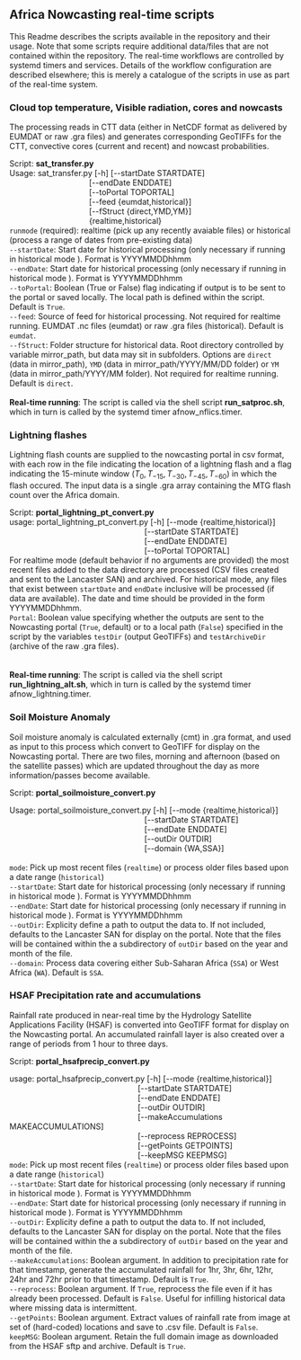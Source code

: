 ## Africa Nowcasting real-time scripts

This Readme describes the scripts available in the repository and their usage. Note that some scripts require additional data/files that are not contained within the repository. The real-time workflows are controlled by systemd timers and services. Details of the workflow configuration are described elsewhere; this is merely a catalogue of the scripts in use as part of the real-time system. 

### Cloud top temperature, Visible radiation, cores and nowcasts

The processing reads in CTT data (either in NetCDF format as delivered by EUMDAT or raw .gra files) and generates corresponding GeoTIFFs for the CTT, convective cores (current and recent) and nowcast probabilities. 

Script: **sat_transfer.py** <br />
Usage: sat_transfer.py [-h] [--startDate STARTDATE]<br />
&nbsp;&nbsp;&nbsp;&nbsp;&nbsp;&nbsp;&nbsp;&nbsp;&nbsp;&nbsp;&nbsp;&nbsp;&nbsp;&nbsp;&nbsp;&nbsp;&nbsp;&nbsp;&nbsp;&nbsp;&nbsp;&nbsp;&nbsp;&nbsp;&nbsp;&nbsp;&nbsp;&nbsp;&nbsp;&nbsp;&nbsp;&nbsp;&nbsp;&nbsp;&nbsp; [--endDate ENDDATE]<br />
&nbsp;&nbsp;&nbsp;&nbsp;&nbsp;&nbsp;&nbsp;&nbsp;&nbsp;&nbsp;&nbsp;&nbsp;&nbsp;&nbsp;&nbsp;&nbsp;&nbsp;&nbsp;&nbsp;&nbsp;&nbsp;&nbsp;&nbsp;&nbsp;&nbsp;&nbsp;&nbsp;&nbsp;&nbsp;&nbsp;&nbsp;&nbsp;&nbsp;&nbsp;&nbsp; 
                       [--toPortal TOPORTAL]<br />
&nbsp;&nbsp;&nbsp;&nbsp;&nbsp;&nbsp;&nbsp;&nbsp;&nbsp;&nbsp;&nbsp;&nbsp;&nbsp;&nbsp;&nbsp;&nbsp;&nbsp;&nbsp;&nbsp;&nbsp;&nbsp;&nbsp;&nbsp;&nbsp;&nbsp;&nbsp;&nbsp;&nbsp;&nbsp;&nbsp;&nbsp;&nbsp;&nbsp;&nbsp;&nbsp;  [--feed {eumdat,historical}]<br />
&nbsp;&nbsp;&nbsp;&nbsp;&nbsp;&nbsp;&nbsp;&nbsp;&nbsp;&nbsp;&nbsp;&nbsp;&nbsp;&nbsp;&nbsp;&nbsp;&nbsp;&nbsp;&nbsp;&nbsp;&nbsp;&nbsp;&nbsp;&nbsp;&nbsp;&nbsp;&nbsp;&nbsp;&nbsp;&nbsp;&nbsp;&nbsp;&nbsp;&nbsp;&nbsp; 
                       [--fStruct {direct,YMD,YM}]<br />
&nbsp;&nbsp;&nbsp;&nbsp;&nbsp;&nbsp;&nbsp;&nbsp;&nbsp;&nbsp;&nbsp;&nbsp;&nbsp;&nbsp;&nbsp;&nbsp;&nbsp;&nbsp;&nbsp;&nbsp;&nbsp;&nbsp;&nbsp;&nbsp;&nbsp;&nbsp;&nbsp;&nbsp;&nbsp;&nbsp;&nbsp;&nbsp;&nbsp;&nbsp;&nbsp; 
                       {realtime,historical}<br />
`runmode` (required): realtime (pick up any recently avaiable files) or historical (process a range of dates from pre-existing data)<br />
`--startDate`: Start date for historical processing (only necessary if running in historical mode ). Format is  YYYYMMDDhhmm<br />
`--endDate`: Start date for historical processing (only necessary if running in historical mode ). Format is YYYYMMDDhhmm<br />
`--toPortal`: Boolean (True or False) flag indicating if output is to be sent to the portal or saved locally. The local path is defined within the script. Default is `True`.<br />
`--feed`: Source of feed for historical processing. Not required for realtime running. EUMDAT .nc files (eumdat) or raw .gra files (historical). Default is `eumdat`.<br />
`--fStruct`: Folder structure for historical data. Root directory controlled by variable mirror_path, but data may sit in subfolders. Options are `direct` (data in mirror_path), `YMD` (data in mirror_path/YYYY/MM/DD folder) or `YM` (data in mirror_path/YYYY/MM folder). Not required for realtime running. Default is `direct`.<br />
<br />
**Real-time running**: The script is called via the shell script **run_satproc.sh**, which in turn is called by the systemd timer afnow_nflics.timer.


### Lightning flashes

Lightning flash counts are supplied to the nowcasting portal in csv format, with each row in the file indicating the location of a lightning flash and a flag indicating the 15-minute window ($T_0, T_{-15}, T_{-30}, T_{-45}, T_{-60}$) in which the flash occured. The input data is a single .gra array containing the MTG flash count over the Africa domain. 

Script: **portal_lightning_pt_convert.py** <br />
usage: portal_lightning_pt_convert.py [-h] [--mode {realtime,historical}]<br />
&nbsp;&nbsp;&nbsp;&nbsp;&nbsp;&nbsp;&nbsp;&nbsp;&nbsp;&nbsp;&nbsp;&nbsp;&nbsp;&nbsp;&nbsp;&nbsp;&nbsp;&nbsp;&nbsp;&nbsp;&nbsp;&nbsp;&nbsp;&nbsp;&nbsp;&nbsp;&nbsp;&nbsp;&nbsp;&nbsp;&nbsp;&nbsp;&nbsp;&nbsp;&nbsp;&nbsp;&nbsp;&nbsp;&nbsp;&nbsp;&nbsp;&nbsp;&nbsp;&nbsp;&nbsp;&nbsp;&nbsp;&nbsp;&nbsp;&nbsp;&nbsp;&nbsp;&nbsp;&nbsp;&nbsp;&nbsp;&nbsp;&nbsp;&nbsp;&nbsp;&nbsp;[--startDate STARTDATE]<br />
&nbsp;&nbsp;&nbsp;&nbsp;&nbsp;&nbsp;&nbsp;&nbsp;&nbsp;&nbsp;&nbsp;&nbsp;&nbsp;&nbsp;&nbsp;&nbsp;&nbsp;&nbsp;&nbsp;&nbsp;&nbsp;&nbsp;&nbsp;&nbsp;&nbsp;&nbsp;&nbsp;&nbsp;&nbsp;&nbsp;&nbsp;&nbsp;&nbsp;&nbsp;&nbsp;&nbsp;&nbsp;&nbsp;&nbsp;&nbsp;&nbsp;&nbsp;&nbsp;&nbsp;&nbsp;&nbsp;&nbsp;&nbsp;&nbsp;&nbsp;&nbsp;&nbsp;&nbsp;&nbsp;&nbsp;&nbsp;&nbsp;&nbsp;&nbsp;&nbsp;
                                      [--endDate ENDDATE]<br />
&nbsp;&nbsp;&nbsp;&nbsp;&nbsp;&nbsp;&nbsp;&nbsp;&nbsp;&nbsp;&nbsp;&nbsp;&nbsp;&nbsp;&nbsp;&nbsp;&nbsp;&nbsp;&nbsp;&nbsp;&nbsp;&nbsp;&nbsp;&nbsp;&nbsp;&nbsp;&nbsp;&nbsp;&nbsp;&nbsp;&nbsp;&nbsp;&nbsp;&nbsp;&nbsp;&nbsp;&nbsp;&nbsp;&nbsp;&nbsp;&nbsp;&nbsp;&nbsp;&nbsp;&nbsp;&nbsp;&nbsp;&nbsp;&nbsp;&nbsp;&nbsp;&nbsp;&nbsp;&nbsp;&nbsp;&nbsp;&nbsp;&nbsp;&nbsp;&nbsp;
                                      [--toPortal TOPORTAL]<br />
For realtime mode (default behavior if no arguments are provided) the most recent files added to the data directory are processed (CSV files created and sent to the Lancaster SAN) and archived. For historical mode, any files that exist between `startDate` and `endDate` inclusive will be processed (if data are available). The date and time should be provided in the form YYYYMMDDhhmm. <br />
`Portal`: Boolean value specifying whether the outputs are sent to the Nowcasting portal (`True`, default) or to a local path (`False`) specified in the script by the variables `testDir` (output GeoTIFFs) and `testArchiveDir` (archive of the raw .gra files). <br />
<br /><br />
**Real-time running**: The script is called via the shell script **run_lightning_alt.sh**, which in turn is called by the systemd timer afnow_lightning.timer.

### Soil Moisture Anomaly

Soil moisture anomaly is calculated externally (cmt) in .gra format, and used as input to this process which convert to GeoTIFF for display on the Nowcasting portal. There are two files, morning and afternoon (based on the satellite passes) which are updated throughout the day as more information/passes become available. 

Script: **portal_soilmoisture_convert.py**<br />

Usage:  portal_soilmoisture_convert.py [-h] [--mode {realtime,historical}]<br />&nbsp;&nbsp;&nbsp;&nbsp;&nbsp;&nbsp;&nbsp;&nbsp;&nbsp;&nbsp;&nbsp;&nbsp;&nbsp;&nbsp;&nbsp;&nbsp;&nbsp;&nbsp;&nbsp;&nbsp;&nbsp;&nbsp;&nbsp;&nbsp;&nbsp;&nbsp;&nbsp;&nbsp;&nbsp;&nbsp;&nbsp;&nbsp;&nbsp;&nbsp;&nbsp;&nbsp;&nbsp;&nbsp;&nbsp;&nbsp;&nbsp;&nbsp;&nbsp;&nbsp;&nbsp;&nbsp;&nbsp;&nbsp;&nbsp;&nbsp;&nbsp;&nbsp;&nbsp;&nbsp;&nbsp;&nbsp;&nbsp;&nbsp;&nbsp;&nbsp;&nbsp;[--startDate STARTDATE]<br />&nbsp;&nbsp;&nbsp;&nbsp;&nbsp;&nbsp;&nbsp;&nbsp;&nbsp;&nbsp;&nbsp;&nbsp;&nbsp;&nbsp;&nbsp;&nbsp;&nbsp;&nbsp;&nbsp;&nbsp;&nbsp;&nbsp;&nbsp;&nbsp;&nbsp;&nbsp;&nbsp;&nbsp;&nbsp;&nbsp;&nbsp;&nbsp;&nbsp;&nbsp;&nbsp;&nbsp;&nbsp;&nbsp;&nbsp;&nbsp;&nbsp;&nbsp;&nbsp;&nbsp;&nbsp;&nbsp;&nbsp;&nbsp;&nbsp;&nbsp;&nbsp;&nbsp;&nbsp;&nbsp;&nbsp;&nbsp;&nbsp;&nbsp;&nbsp;&nbsp;&nbsp;[--endDate ENDDATE]<br />&nbsp;&nbsp;&nbsp;&nbsp;&nbsp;&nbsp;&nbsp;&nbsp;&nbsp;&nbsp;&nbsp;&nbsp;&nbsp;&nbsp;&nbsp;&nbsp;&nbsp;&nbsp;&nbsp;&nbsp;&nbsp;&nbsp;&nbsp;&nbsp;&nbsp;&nbsp;&nbsp;&nbsp;&nbsp;&nbsp;&nbsp;&nbsp;&nbsp;&nbsp;&nbsp;&nbsp;&nbsp;&nbsp;&nbsp;&nbsp;&nbsp;&nbsp;&nbsp;&nbsp;&nbsp;&nbsp;&nbsp;&nbsp;&nbsp;&nbsp;&nbsp;&nbsp;&nbsp;&nbsp;&nbsp;&nbsp;&nbsp;&nbsp;&nbsp;&nbsp;&nbsp;[--outDir OUTDIR]<br />&nbsp;&nbsp;&nbsp;&nbsp;&nbsp;&nbsp;&nbsp;&nbsp;&nbsp;&nbsp;&nbsp;&nbsp;&nbsp;&nbsp;&nbsp;&nbsp;&nbsp;&nbsp;&nbsp;&nbsp;&nbsp;&nbsp;&nbsp;&nbsp;&nbsp;&nbsp;&nbsp;&nbsp;&nbsp;&nbsp;&nbsp;&nbsp;&nbsp;&nbsp;&nbsp;&nbsp;&nbsp;&nbsp;&nbsp;&nbsp;&nbsp;&nbsp;&nbsp;&nbsp;&nbsp;&nbsp;&nbsp;&nbsp;&nbsp;&nbsp;&nbsp;&nbsp;&nbsp;&nbsp;&nbsp;&nbsp;&nbsp;&nbsp;&nbsp;&nbsp;&nbsp;[--domain {WA,SSA}]<br /><br />
`mode`: Pick up most recent files (`realtime`) or process older files based upon a date range (`historical`)<br />
`--startDate`: Start date for historical processing (only necessary if running in historical mode ). Format is  YYYYMMDDhhmm<br />
`--endDate`: Start date for historical processing (only necessary if running in historical mode ). Format is YYYYMMDDhhmm<br />
`--outDir`: Explicity define a path to output the data to. If not included, defaults to the Lancaster SAN for display on the portal. Note that the files will be contained within the a subdirectory of `outDir` based on the year and month of the file. <br />
`--domain`: Process data covering either Sub-Saharan Africa (`SSA`) or West Africa (`WA`). Default is `SSA`.<br />

### HSAF Precipitation rate and accumulations

Rainfall rate produced in near-real time by the Hydrology Satellite Applications Facility (HSAF) is converted into GeoTIFF format for display on the Nowcasting portal. An accumulated rainfall layer is also created over a range of periods from 1 hour to three days.

Script: **portal_hsafprecip_convert.py**<br />

usage: portal_hsafprecip_convert.py [-h] [--mode {realtime,historical}]<br />&nbsp;&nbsp;&nbsp;&nbsp;&nbsp;&nbsp;&nbsp;&nbsp;&nbsp;&nbsp;&nbsp;&nbsp;&nbsp;&nbsp;&nbsp;&nbsp;&nbsp;&nbsp;&nbsp;&nbsp;&nbsp;&nbsp;&nbsp;&nbsp;&nbsp;&nbsp;&nbsp;&nbsp;&nbsp;&nbsp;&nbsp;&nbsp;&nbsp;&nbsp;&nbsp;&nbsp;&nbsp;&nbsp;&nbsp;&nbsp;&nbsp;&nbsp;&nbsp;&nbsp;&nbsp;&nbsp;&nbsp;&nbsp;&nbsp;&nbsp;&nbsp;&nbsp;&nbsp;&nbsp;&nbsp;&nbsp;&nbsp;
                                    [--startDate STARTDATE]<br />&nbsp;&nbsp;&nbsp;&nbsp;&nbsp;&nbsp;&nbsp;&nbsp;&nbsp;&nbsp;&nbsp;&nbsp;&nbsp;&nbsp;&nbsp;&nbsp;&nbsp;&nbsp;&nbsp;&nbsp;&nbsp;&nbsp;&nbsp;&nbsp;&nbsp;&nbsp;&nbsp;&nbsp;&nbsp;&nbsp;&nbsp;&nbsp;&nbsp;&nbsp;&nbsp;&nbsp;&nbsp;&nbsp;&nbsp;&nbsp;&nbsp;&nbsp;&nbsp;&nbsp;&nbsp;&nbsp;&nbsp;&nbsp;&nbsp;&nbsp;&nbsp;&nbsp;&nbsp;&nbsp;&nbsp;&nbsp;&nbsp;
                                    [--endDate ENDDATE] <br />&nbsp;&nbsp;&nbsp;&nbsp;&nbsp;&nbsp;&nbsp;&nbsp;&nbsp;&nbsp;&nbsp;&nbsp;&nbsp;&nbsp;&nbsp;&nbsp;&nbsp;&nbsp;&nbsp;&nbsp;&nbsp;&nbsp;&nbsp;&nbsp;&nbsp;&nbsp;&nbsp;&nbsp;&nbsp;&nbsp;&nbsp;&nbsp;&nbsp;&nbsp;&nbsp;&nbsp;&nbsp;&nbsp;&nbsp;&nbsp;&nbsp;&nbsp;&nbsp;&nbsp;&nbsp;&nbsp;&nbsp;&nbsp;&nbsp;&nbsp;&nbsp;&nbsp;&nbsp;&nbsp;&nbsp;&nbsp;&nbsp;&nbsp;[--outDir OUTDIR]<br />&nbsp;&nbsp;&nbsp;&nbsp;&nbsp;&nbsp;&nbsp;&nbsp;&nbsp;&nbsp;&nbsp;&nbsp;&nbsp;&nbsp;&nbsp;&nbsp;&nbsp;&nbsp;&nbsp;&nbsp;&nbsp;&nbsp;&nbsp;&nbsp;&nbsp;&nbsp;&nbsp;&nbsp;&nbsp;&nbsp;&nbsp;&nbsp;&nbsp;&nbsp;&nbsp;&nbsp;&nbsp;&nbsp;&nbsp;&nbsp;&nbsp;&nbsp;&nbsp;&nbsp;&nbsp;&nbsp;&nbsp;&nbsp;&nbsp;&nbsp;&nbsp;&nbsp;&nbsp;&nbsp;&nbsp;&nbsp;&nbsp;
                                    [--makeAccumulations MAKEACCUMULATIONS]<br />&nbsp;&nbsp;&nbsp;&nbsp;&nbsp;&nbsp;&nbsp;&nbsp;&nbsp;&nbsp;&nbsp;&nbsp;&nbsp;&nbsp;&nbsp;&nbsp;&nbsp;&nbsp;&nbsp;&nbsp;&nbsp;&nbsp;&nbsp;&nbsp;&nbsp;&nbsp;&nbsp;&nbsp;&nbsp;&nbsp;&nbsp;&nbsp;&nbsp;&nbsp;&nbsp;&nbsp;&nbsp;&nbsp;&nbsp;&nbsp;&nbsp;&nbsp;&nbsp;&nbsp;&nbsp;&nbsp;&nbsp;&nbsp;&nbsp;&nbsp;&nbsp;&nbsp;&nbsp;&nbsp;&nbsp;&nbsp;&nbsp;
                                    [--reprocess REPROCESS]<br />&nbsp;&nbsp;&nbsp;&nbsp;&nbsp;&nbsp;&nbsp;&nbsp;&nbsp;&nbsp;&nbsp;&nbsp;&nbsp;&nbsp;&nbsp;&nbsp;&nbsp;&nbsp;&nbsp;&nbsp;&nbsp;&nbsp;&nbsp;&nbsp;&nbsp;&nbsp;&nbsp;&nbsp;&nbsp;&nbsp;&nbsp;&nbsp;&nbsp;&nbsp;&nbsp;&nbsp;&nbsp;&nbsp;&nbsp;&nbsp;&nbsp;&nbsp;&nbsp;&nbsp;&nbsp;&nbsp;&nbsp;&nbsp;&nbsp;&nbsp;&nbsp;&nbsp;&nbsp;&nbsp;&nbsp;&nbsp;&nbsp;
                                    [--getPoints GETPOINTS]<br />&nbsp;&nbsp;&nbsp;&nbsp;&nbsp;&nbsp;&nbsp;&nbsp;&nbsp;&nbsp;&nbsp;&nbsp;&nbsp;&nbsp;&nbsp;&nbsp;&nbsp;&nbsp;&nbsp;&nbsp;&nbsp;&nbsp;&nbsp;&nbsp;&nbsp;&nbsp;&nbsp;&nbsp;&nbsp;&nbsp;&nbsp;&nbsp;&nbsp;&nbsp;&nbsp;&nbsp;&nbsp;&nbsp;&nbsp;&nbsp;&nbsp;&nbsp;&nbsp;&nbsp;&nbsp;&nbsp;&nbsp;&nbsp;&nbsp;&nbsp;&nbsp;&nbsp;&nbsp;&nbsp;&nbsp;&nbsp;&nbsp;
                                    [--keepMSG KEEPMSG]<br />
`mode`: Pick up most recent files (`realtime`) or process older files based upon a date range (`historical`)<br />
`--startDate`: Start date for historical processing (only necessary if running in historical mode ). Format is  YYYYMMDDhhmm<br />
`--endDate`: Start date for historical processing (only necessary if running in historical mode ). Format is YYYYMMDDhhmm<br />
`--outDir`: Explicity define a path to output the data to. If not included, defaults to the Lancaster SAN for display on the portal. Note that the files will be contained within the a subdirectory of `outDir` based on the year and month of the file. <br />
`--makeAccumulations`: Boolean argument. In addition to precipitation rate for that timestamp, generate the accumulated rainfall for 1hr, 3hr, 6hr, 12hr, 24hr and 72hr prior to that timestamp. Default is `True`. <br />
`--reprocess`: Boolean argument. If `True`, reprocess the file even if it has already been processed. Default is `False`. Useful for infilling historical data where missing data is intermittent.<br />
`--getPoints`: Boolean argument. Extract values of rainfall rate from image at set of (hard-coded) locations and save to .csv file. Default is `False`. <br />
`keepMSG`: Boolean argument. Retain the full domain image as downloaded from the HSAF sftp and archive. Default is `True`.
